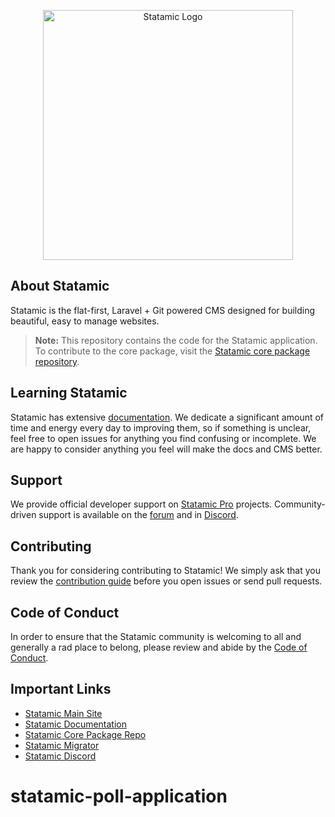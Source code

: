 <p align="center"><img src="https://statamic.com/assets/branding/Statamic-Logo+Wordmark-Rad.svg" width="400" alt="Statamic Logo" /></p>

## About Statamic

Statamic is the flat-first, Laravel + Git powered CMS designed for building beautiful, easy to manage websites.

> **Note:** This repository contains the code for the Statamic application. To contribute to the core package, visit the [Statamic core package repository][cms-repo].


## Learning Statamic

Statamic has extensive [documentation][docs]. We dedicate a significant amount of time and energy every day to improving them, so if something is unclear, feel free to open issues for anything you find confusing or incomplete. We are happy to consider anything you feel will make the docs and CMS better.

## Support

We provide official developer support on [Statamic Pro](https://statamic.com/pricing) projects. Community-driven support is available on the [forum](https://statamic.com/forum) and in [Discord][discord].


## Contributing

Thank you for considering contributing to Statamic! We simply ask that you review the [contribution guide][contribution] before you open issues or send pull requests.


## Code of Conduct

In order to ensure that the Statamic community is welcoming to all and generally a rad place to belong, please review and abide by the [Code of Conduct](https://github.com/statamic/cms/wiki/Code-of-Conduct).


## Important Links

- [Statamic Main Site](https://statamic.com)
- [Statamic Documentation][docs]
- [Statamic Core Package Repo][cms-repo]
- [Statamic Migrator](https://github.com/statamic/migrator)
- [Statamic Discord][discord]

[docs]: https://statamic.dev/
[discord]: https://statamic.com/discord
[contribution]: https://github.com/statamic/cms/blob/master/CONTRIBUTING.md
[cms-repo]: https://github.com/statamic/cms
# statamic-poll-application
